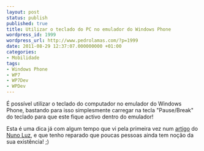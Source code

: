 ```yaml
---
layout: post
status: publish
published: true
title: Utilizar o teclado do PC no emulador do Windows Phone
wordpress_id: 1999
wordpress_url: http://www.pedrolamas.com/?p=1999
date: 2011-08-29 12:37:07.000000000 +01:00
categories:
- Mobilidade
tags:
- Windows Phone
- WP7
- WP7Dev
- WPDev
---
```

É possível utilizar o teclado do computador no emulador do Windows Phone, bastando para isso simplesmente carregar na tecla "Pause/Break" do teclado para que este fique activo dentro do emulador!

Esta é uma dica já com algum tempo que vi pela primeira vez num [artigo](http://www.pocketpt.net/forum/index.php?showtopic=32559) do [Nuno Luz](http://msmvps.com/blogs/nunoluz/), e que tenho reparado que poucas pessoas ainda tem noção da sua existência! ;)
